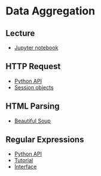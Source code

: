 Data Aggregation
=====

## Lecture

* [Jupyter notebook](data_aggregation.ipynb)

## HTTP Request

* [Python API](http://docs.python-requests.org)
* [Session objects](http://docs.python-requests.org/en/latest/user/advanced/#session-objects)

## HTML Parsing

* [Beautiful Soup](https://beautiful-soup-4.readthedocs.io)

## Regular Expressions

* [Python API](https://docs.python.org/3.6/library/re.html)
* [Tutorial](http://www.regular-expressions.info)
* [Interface](https://regex101.com)
